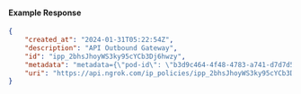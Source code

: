 <!-- Code generated for API Clients. DO NOT EDIT. -->

#### Example Response

```json
{
	"created_at": "2024-01-31T05:22:54Z",
	"description": "API Outbound Gateway",
	"id": "ipp_2bhsJhoyWS3ky95cYCb3Dj6hwzy",
	"metadata": "metadata={\"pod-id\": \"b3d9c464-4f48-4783-a741-d7d7d5db310f\"}",
	"uri": "https://api.ngrok.com/ip_policies/ipp_2bhsJhoyWS3ky95cYCb3Dj6hwzy"
}
```
